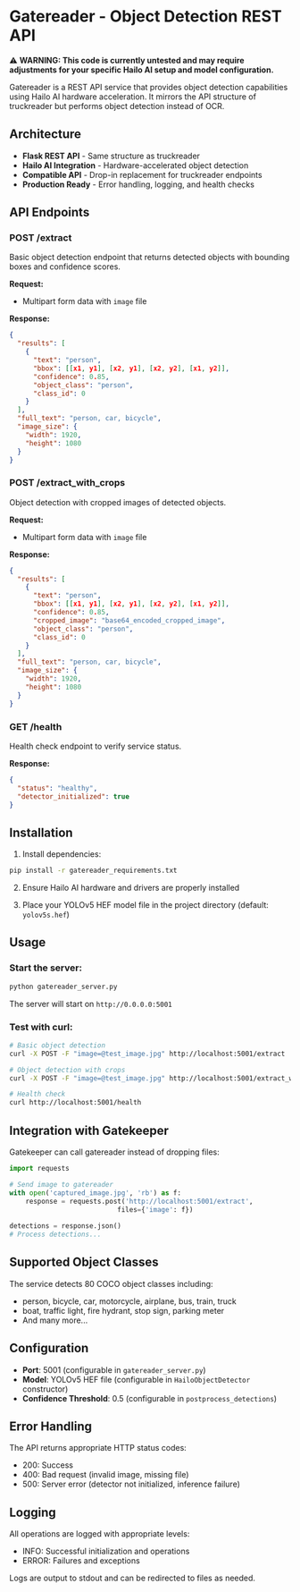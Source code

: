 # Gatereader - Object Detection REST API

⚠️ **WARNING: This code is currently untested and may require adjustments for your specific Hailo AI setup and model configuration.**

Gatereader is a REST API service that provides object detection capabilities using Hailo AI hardware acceleration. It mirrors the API structure of truckreader but performs object detection instead of OCR.

## Architecture

- **Flask REST API** - Same structure as truckreader
- **Hailo AI Integration** - Hardware-accelerated object detection
- **Compatible API** - Drop-in replacement for truckreader endpoints
- **Production Ready** - Error handling, logging, and health checks

## API Endpoints

### POST /extract
Basic object detection endpoint that returns detected objects with bounding boxes and confidence scores.

**Request:**
- Multipart form data with `image` file

**Response:**
```json
{
  "results": [
    {
      "text": "person",
      "bbox": [[x1, y1], [x2, y1], [x2, y2], [x1, y2]],
      "confidence": 0.85,
      "object_class": "person",
      "class_id": 0
    }
  ],
  "full_text": "person, car, bicycle",
  "image_size": {
    "width": 1920,
    "height": 1080
  }
}
```

### POST /extract_with_crops
Object detection with cropped images of detected objects.

**Request:**
- Multipart form data with `image` file

**Response:**
```json
{
  "results": [
    {
      "text": "person",
      "bbox": [[x1, y1], [x2, y1], [x2, y2], [x1, y2]],
      "confidence": 0.85,
      "cropped_image": "base64_encoded_cropped_image",
      "object_class": "person",
      "class_id": 0
    }
  ],
  "full_text": "person, car, bicycle",
  "image_size": {
    "width": 1920,
    "height": 1080
  }
}
```

### GET /health
Health check endpoint to verify service status.

**Response:**
```json
{
  "status": "healthy",
  "detector_initialized": true
}
```

## Installation

1. Install dependencies:
```bash
pip install -r gatereader_requirements.txt
```

2. Ensure Hailo AI hardware and drivers are properly installed

3. Place your YOLOv5 HEF model file in the project directory (default: `yolov5s.hef`)

## Usage

### Start the server:
```bash
python gatereader_server.py
```

The server will start on `http://0.0.0.0:5001`

### Test with curl:
```bash
# Basic object detection
curl -X POST -F "image=@test_image.jpg" http://localhost:5001/extract

# Object detection with crops
curl -X POST -F "image=@test_image.jpg" http://localhost:5001/extract_with_crops

# Health check
curl http://localhost:5001/health
```

## Integration with Gatekeeper

Gatekeeper can call gatereader instead of dropping files:

```python
import requests

# Send image to gatereader
with open('captured_image.jpg', 'rb') as f:
    response = requests.post('http://localhost:5001/extract', 
                           files={'image': f})
    
detections = response.json()
# Process detections...
```

## Supported Object Classes

The service detects 80 COCO object classes including:
- person, bicycle, car, motorcycle, airplane, bus, train, truck
- boat, traffic light, fire hydrant, stop sign, parking meter
- And many more...

## Configuration

- **Port**: 5001 (configurable in `gatereader_server.py`)
- **Model**: YOLOv5 HEF file (configurable in `HailoObjectDetector` constructor)
- **Confidence Threshold**: 0.5 (configurable in `postprocess_detections`)

## Error Handling

The API returns appropriate HTTP status codes:
- 200: Success
- 400: Bad request (invalid image, missing file)
- 500: Server error (detector not initialized, inference failure)

## Logging

All operations are logged with appropriate levels:
- INFO: Successful initialization and operations
- ERROR: Failures and exceptions

Logs are output to stdout and can be redirected to files as needed.
